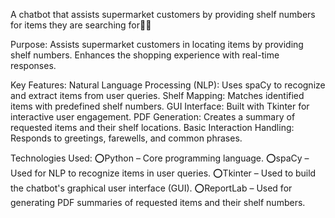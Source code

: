 A chatbot that assists supermarket customers by providing shelf numbers for items they are searching for🤖🛒

Purpose:
Assists supermarket customers in locating items by providing shelf numbers.
Enhances the shopping experience with real-time responses.

Key Features:
Natural Language Processing (NLP): Uses spaCy to recognize and extract items from user queries.
Shelf Mapping: Matches identified items with predefined shelf numbers.
GUI Interface: Built with Tkinter for interactive user engagement.
PDF Generation: Creates a summary of requested items and their shelf locations.
Basic Interaction Handling: Responds to greetings, farewells, and common phrases.

Technologies Used:
⭕Python – Core programming language.
⭕spaCy – Used for NLP to recognize items in user queries.
⭕Tkinter – Used to build the chatbot's graphical user interface (GUI).
⭕ReportLab – Used for generating PDF summaries of requested items and their shelf numbers.
